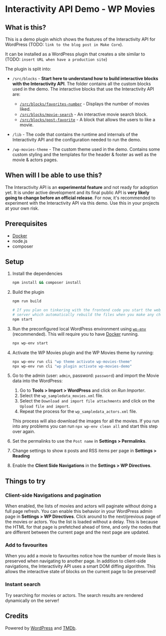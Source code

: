 # Interactivity API Demo - WP Movies

## What is this?

This is a demo plugin which shows the features of the Interactivity API for
WordPress (TODO: `link to the blog post in Make Core`).

It can be installed as a WordPress plugin that creates a site similar to (TODO: `insert URL when have a production site`)

The plugin is split into:

- `/src/blocks` - **Start here to understand how to build interactive blocks with the
  Interactivity API**. The folder contains all the custom blocks used in the
  demo. The interactive blocks that use the Interactivity API are:

  - [`/src/blocks/favorites-number`](/src/blocks/favorites-number) - Displays
    the number of movies liked.
  - [`/src/blocks/movie-search`](/src/blocks/movie-search) - An interactive movie search block.
  - [`/src/blocks/post-favorite`](/src/blocks/post-favorite) - A block that
    allows the users to like a movie.
  
- `/lib` - The code that contains the runtime and internals of the Interactivity
  API and the configuration needed to run the demo.

- `/wp-movies-theme` - The custom theme used in the demo. Contains some custom
  styling and the templates for the header & footer as well as the movie &
  actors pages.

## When will I be able to use this?

The Interactivity API is an **experimental feature** and not ready for adoption yet.
It is under active development and its final public API is **very likely going to change before an official release**.
For now, it's recommended to experiment with the Interactivity API via this demo. Use this in
your projects at your own risk.

## Prerequisites

- [Docker](https://www.docker.com/)
- node.js
- composer

## Setup

1. Install the dependencies

    ```sh
    npm install && composer install
    ```

2. Build the plugin

    ```sh
    npm run build

    # If you plan on tinkering with the frontend code you start the webpack
    # server which automatically rebuild the files when you make any changes.
    npm start
    ```

3. Run the preconfigured local WordPress environment using
   [`wp-env`](https://developer.wordpress.org/block-editor/reference-guides/packages/packages-env/)
   (recommended). This will require you to have
   [Docker](https://www.docker.com/) running.

   ```sh
   npx wp-env start
   ```

4. Activate the WP Movies plugin and the WP Movies theme by running:

    ```sh
    npx wp-env run cli "wp theme activate wp-movies-theme"
    npx wp-env run cli "wp plugin activate wp-movies-demo"
    ```

5. Go to the admin (user: `admin`, password: `password`) and import the Movie data into the WordPress:
    1. Go to **Tools > Import > WordPress** and click on _Run Importer_.
    2. Select the `wp_sampledata_movies.xml` file.
    3. Select the `Download and import file attachments` and click on the
       `Upload file and import`.
    4. Repeat the process for the `wp_sampledata_actors.xml` file.

    This process will also download the images for all the movies. If you run into any
    problems you can run `npx wp-env clean all` and start this step over again.

6. Set the permalinks to use the `Post name` in **Settings > Permalinks**.
7. Change settings to show `8` posts and RSS items per page in **Settings > Reading**
8. Enable the **Client Side Navigations** in the **Settings > WP Directives**.

## Things to try

### Client-side Navigations and pagination

When enabled, the lists of movies and actors will paginate without doing a full
page refresh. You can enable this behavior in your WordPress admin page in
**Settings > WP Directives**. Click around to the next/previous
page of the movies or actors. You the list is loaded without a delay. This is
because the HTML for that page is prefetched ahead of time, and only the
nodes that are different between the current page and the next page are updated.

### Add to favourites

When you add a movie to favourites notice how the number of movie likes is
preserved when navigating to another page. In addition to client-side
navigations, the Interactivity API uses a smart DOM diffing algorithm. This
allows the interactive state of blocks on the current page to be preserved!

### Instant search

Try searching for movies or actors. The search results are rendered dynamically
on the server!

## Credits

Powered by [WordPress](https://wordpress.org/) and [TMDb](https://www.themoviedb.org/).

